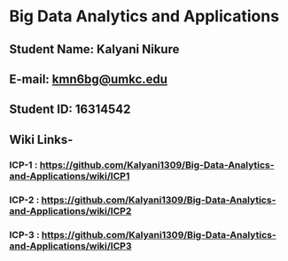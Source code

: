 # Big Data Analytics and Applications

## Student Name: Kalyani Nikure
## E-mail: kmn6bg@umkc.edu
## Student ID: 16314542

## Wiki Links-
### ICP-1 : https://github.com/Kalyani1309/Big-Data-Analytics-and-Applications/wiki/ICP1
### ICP-2 : https://github.com/Kalyani1309/Big-Data-Analytics-and-Applications/wiki/ICP2
### ICP-3 : https://github.com/Kalyani1309/Big-Data-Analytics-and-Applications/wiki/ICP3
